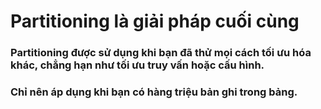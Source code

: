 # Partitioning là giải pháp cuối cùng
### Partitioning được sử dụng khi bạn đã thử mọi cách tối ưu hóa khác, chẳng hạn như tối ưu truy vấn hoặc cấu hình.
### Chỉ nên áp dụng khi bạn có hàng triệu bản ghi trong bảng.